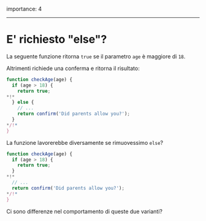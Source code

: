 importance: 4

---

# E' richiesto "else"?

La seguente funzione ritorna `true` se il parametro `age` è maggiore di `18`.

Altrimenti richiede una conferma e ritorna il risultato:

```js
function checkAge(age) {
  if (age > 18) {
    return true;
*!*
  } else {
    // ...
    return confirm('Did parents allow you?');
  }
*/!*
}
```

La funzione lavorerebbe diversamente se rimuovessimo `else`?

```js
function checkAge(age) {
  if (age > 18) {
    return true;
  }
*!*
  // ...
  return confirm('Did parents allow you?');
*/!*
}
```

Ci sono differenze nel comportamento di queste due varianti?
